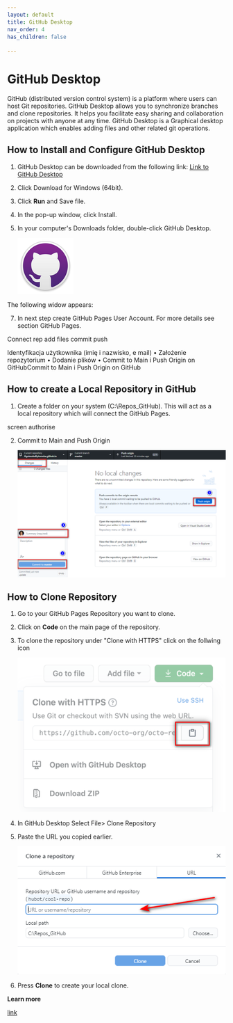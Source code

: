 ```yaml
---
layout: default
title: GitHub Desktop
nav_order: 4
has_children: false

---
```



# GitHub Desktop

GitHub (distributed version control system) is a platform where users can host Git repositories. GitHub Desktop allows you to synchronize branches and clone repositories.  It helps you facilitate easy sharing and collaboration on projects with anyone at any time.
GitHub Desktop is a Graphical desktop application which enables adding files and other related git operations.



## How to Install and Configure GitHub Desktop

1. GitHub Desktop can be downloaded from the following link: [Link to GitHub Desktop](	https://desktop.github.com/
) 
3. Click Download for Windows (64bit).
4. Click **Run** and Save file.
5. In the pop-up window, click Install.  
6. In your computer's Downloads folder, double-click GitHub Desktop.
   
     ![](/assets/images/Github.png)

   
  The following widow appears:

7. In next step create GitHub Pages User Account. For more details see section GitHub Pages. 
     


Connect rep add files commit push



Identyfikacja użytkownika (imię i nazwisko, e mail)
•
Założenie repozytorium
•
Dodanie plików
•
Commit to Main i Push Origin on GitHubCommit to Main i Push Origin on GitHub

## How to create a Local Repository in GitHub
1. Create a folder on your system (C:\Repos_GitHub). This will act as a local repository which will connect the GitHub Pages.

screen authorise 

2. Commit to Main and Push Origin

   ![](../assets/images/push.png)

## How to Clone Repository

1. Go to your GitHub Pages Repository you want to clone.  

2. Click on **Code** on the main page of the repository.
3. To clone the repository under "Clone with HTTPS" click on the follwing icon


    ![](../assets/images/clone.png)

4. In GitHub Desktop Select File> Clone Repository

5. Paste the URL you copied earlier.

    ![](../assets/images/clone2.png)

6. Press **Clone** to create your local clone.


**Learn more**

[link](https://training.github.com/downloads/github-git-cheat-sheet/)